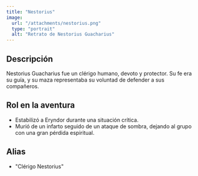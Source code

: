 ```yaml
---
title: "Nestorius"
image:
  url: "/attachments/nestorius.png"
  type: "portrait"
  alt: "Retrato de Nestorius Guacharius"
---
```


## Descripción
Nestorius Guacharius fue un clérigo humano, devoto y protector. Su fe era su guía, y su maza representaba su voluntad de defender a sus compañeros. 

## Rol en la aventura
- Estabilizó a Eryndor durante una situación crítica.
- Murió de un infarto seguido de un ataque de sombra, dejando al grupo con una gran pérdida espiritual.

## Alias
- "Clérigo Nestorius"
